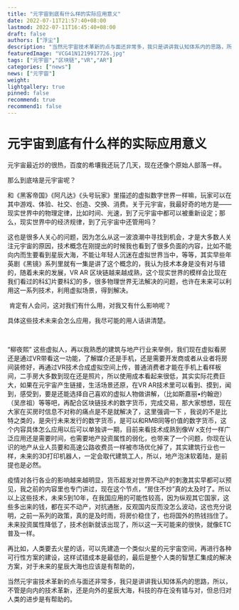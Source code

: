 ```yaml
---
title: "元宇宙到底有什么样的实际应用意义"
date: 2022-07-11T21:57:40+08:00
lastmod: 2022-07-11T16:45:40+08:00
draft: false
authors: ["浮尘"]
description: "当然元宇宙技术革新的点与面还非常多，我只是讲讲我认知体系内的思路，所以，不管是向内的技术革新，还是向外的星辰大海，科技的存在没有错与对，但总归对人类的进步是有帮助的"
featuredImage: "VCG41N1219917726.jpg"
tags: ["元宇宙","区块链","VR","AR"]
categories: ["news"]
news: ["元宇宙"]
weight: 
lightgallery: true
pinned: false
recommend: true
recommend1: false
---
```


# 元宇宙到底有什么样的实际应用意义



元宇宙最近炒的很热，百度的希壤我还玩了几天，现在还像个原始人部落一样。

那么到底啥是元宇宙呢？

和《黑客帝国》《阿凡达》《头号玩家》里描述的虚拟数字世界一样嘛，玩家可以在其中游戏、体验、社交、创造、交换、消费。关于元宇宙，我最好奇的地方是——现实世界中的物理定律，比如时间、光速，到了元宇宙中都可以被重新设定；那么，现实世界中的经济规律，到了元宇宙中还管用吗？

这也是很多人关心的问题，因为怎么从这一波浪潮中寻找到机会，才是大多数人关注元宇宙的原因，技术概念在刚提出的时候我也看到了很多负面的内容，比如不能向内而生要看到星辰大海，不能让年轻人沉迷在虚拟世界当中，等等，其实早些年英剧《黑镜》系列里就有一集是讲了这个概念的，我认为技术本身是没有对与错的，随着未来的发展，VR AR 区块链越来越成熟，这个现实世界的模样会比现在我们看过的科幻片要科幻的多，很多物理世界无法解决的问题，也许在未来可以利用这一系列技术，利用虚拟场景，得到解决。

​      肯定有人会问，这对我们有什么用，对我又有什么影响呢？

具体这些技术未来会怎么应用，我尽可能的用人话讲清楚。

​      

“柳夜熙” 这些虚拟人，再以我熟悉的建筑与地产行业来举例，我们现在虚拟看房还是通过VR带看这一功能，了解媒介还是手机，还是需要开发商或者从业者将房间装修好，再通过VR技术合成虚拟空间上传，普通消费者才能在手机上看样板间，二手房大多数到现在还是照片，所以使用成本看起来很低，其实实际花费巨大，如果在元宇宙产生链接，生活场景还原，在VR AR技术里可以看到、摸到，闻到，感受到，要是还能选择自己喜欢的虚拟人物做讲解，（比如斯嘉丽•约翰逊）（吴彦祖）等等吧，再配合区块链技术的数字货币，完成交易，那大家想想，现在大家在买房时信息不对称的痛点是不是就解决了，这里强调一下 ，我说的不是比特之类的，是央行未来发行的数字货币，是可以和RMB同等价值的数字货币，这个内容具体怎么应用以后可以单独讲一期，目前来看技术成熟到像W x支付一样广泛应用还是需要时间，也需要地产投资属性的弱化，也带来了一个问题，你现在认识的地产从业人员要和高速公路收费员一样被市场优化掉了，其实建筑行业也一样，未来的3D打印机器人，一定会取代建筑工人，所以，地产泡沫软着陆，是前提也是必然。

疫情对各行各业的影响越来越明显，货币超发对世界不动产的刺激其实早都可以预见，我之前的内容里也专门讲过，现在这个节点，“房住不炒”真的太及时了。所以以上这些技术，未来5到10年，在我国应用的可能性较高，因为纵观其它国家，这些多出来的钱，都在买不动产，对抗通胀，反观国内反而没怎么波动，这也充分说明，之前一系列的政策，真的是及时雨，将房价稳住了，也将国外的热钱挡住了。未来投资属性降低了，技术创新就该出现了，所以这一天可能来的很快，就像ETC普及一样。

再比如，人类要去火星的话，可以先建造一个类似火星的元宇宙空间，再进行各种可行性方案的建设，这样试错成本是最低的，最后是整个人类的智慧汇集成的解决方案，对于未来的星辰大海也应该是有帮助的，

当然元宇宙技术革新的点与面还非常多，我只是讲讲我认知体系内的思路，所以，不管是向内的技术革新，还是向外的星辰大海，科技的存在没有错与对，但总归对人类的进步是有帮助的。